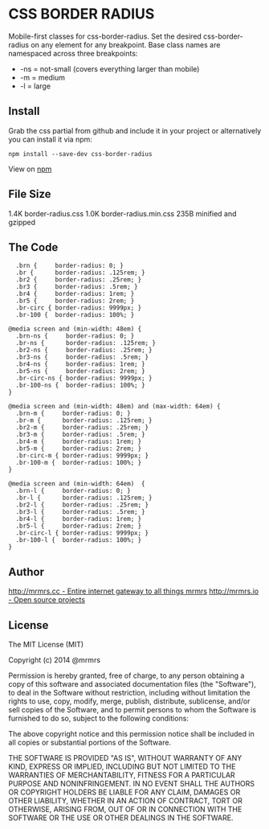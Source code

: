 # CSS BORDER RADIUS

  Mobile-first classes for css-border-radius.
  Set the desired css-border-radius on any element for any breakpoint.
  Base class names are namespaced across three breakpoints:

*  -ns = not-small (covers everything larger than mobile)
*  -m  = medium
*  -l  = large

## Install
Grab the css partial from github and include it in your project or alternatively
you can install it via npm:
```
npm install --save-dev css-border-radius
```
View on [npm](https://www.npmjs.org/package/css-border-radius)


## File Size

1.4K border-radius.css
1.0K border-radius.min.css 
235B minified and gzipped

## The Code
```
  .brn {     border-radius: 0; }
  .br {      border-radius: .125rem; }
  .br2 {     border-radius: .25rem; }
  .br3 {     border-radius: .5rem; }
  .br4 {     border-radius: 1rem; }
  .br5 {     border-radius: 2rem; }
  .br-circ { border-radius: 9999px; }
  .br-100 {  border-radius: 100%; }

@media screen and (min-width: 48em) {
  .brn-ns {     border-radius: 0; }
  .br-ns {      border-radius: .125rem; }
  .br2-ns {     border-radius: .25rem; }
  .br3-ns {     border-radius: .5rem; }
  .br4-ns {     border-radius: 1rem; }
  .br5-ns {     border-radius: 2rem; }
  .br-circ-ns { border-radius: 9999px; }
  .br-100-ns {  border-radius: 100%; }
}

@media screen and (min-width: 48em) and (max-width: 64em) {
  .brn-m {     border-radius: 0; }
  .br-m {      border-radius: .125rem; }
  .br2-m {     border-radius: .25rem; }
  .br3-m {     border-radius: .5rem; }
  .br4-m {     border-radius: 1rem; }
  .br5-m {     border-radius: 2rem; }
  .br-circ-m { border-radius: 9999px; }
  .br-100-m {  border-radius: 100%; }
}

@media screen and (min-width: 64em)  {
  .brn-l {     border-radius: 0; }
  .br-l {      border-radius: .125rem; }
  .br2-l {     border-radius: .25rem; }
  .br3-l {     border-radius: .5rem; }
  .br4-l {     border-radius: 1rem; }
  .br5-l {     border-radius: 2rem; }
  .br-circ-l { border-radius: 9999px; }
  .br-100-l {  border-radius: 100%; }
}

```

## Author

[http://mrmrs.cc - Entire internet gateway to all things mrmrs](http://mrmrs.cc)
[http://mrmrs.io - Open source projects](http://mrmrs.io)

## License

The MIT License (MIT)

Copyright (c) 2014 @mrmrs

Permission is hereby granted, free of charge, to any person obtaining a copy
of this software and associated documentation files (the "Software"), to deal
in the Software without restriction, including without limitation the rights
to use, copy, modify, merge, publish, distribute, sublicense, and/or sell
copies of the Software, and to permit persons to whom the Software is
furnished to do so, subject to the following conditions:

The above copyright notice and this permission notice shall be included in
all copies or substantial portions of the Software.

THE SOFTWARE IS PROVIDED "AS IS", WITHOUT WARRANTY OF ANY KIND, EXPRESS OR
IMPLIED, INCLUDING BUT NOT LIMITED TO THE WARRANTIES OF MERCHANTABILITY,
FITNESS FOR A PARTICULAR PURPOSE AND NONINFRINGEMENT. IN NO EVENT SHALL THE
AUTHORS OR COPYRIGHT HOLDERS BE LIABLE FOR ANY CLAIM, DAMAGES OR OTHER
LIABILITY, WHETHER IN AN ACTION OF CONTRACT, TORT OR OTHERWISE, ARISING FROM,
OUT OF OR IN CONNECTION WITH THE SOFTWARE OR THE USE OR OTHER DEALINGS IN
THE SOFTWARE.

